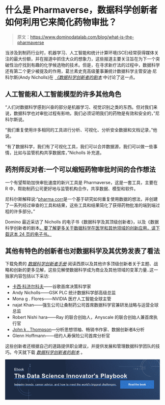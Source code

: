 # 什么是 Pharmaverse，数据科学创新者如何利用它来简化药物审批？

> 原文：<https://www.dominodatalab.com/blog/what-is-the-pharmaverse>

当涉及到制药行业时，机器学习、人工智能和统计计算环境(SCE)经常获得媒体关注的最大份额，并在报道中抓住大众的想象力，这些报道主要关注旨在为下一个突破性治疗找到有趣的化学候选物的技术。但是，在寻求新疗法的过程中，数据科学还有第二个更少被提及的作用，葛兰素史克高级董事兼统计数据科学主管安迪·尼科尔斯(Andy Nicholls)在 [*《数据科学创新者的剧本*](https://www.dominodatalab.com/resources/data-science-innovators-playbook) 中讨论了这一点。

## 人工智能和人工智能模型的许多其他角色

“人们对数据科学感到兴奋的部分是机器学习、视觉识别之类的东西。但对我们来说，数据科学也对审批过程有影响，我们必须证明我们的药物是有效和安全的，”尼科尔斯说。

“我们重复使用许多相同的工具进行分析、可视化、分析安全数据和文档记录，”他说。

“有了数据科学，我们有了可视化工具，我们可以合并数据源，我们可以做一些事情，比如与监管机构共享数据库，”Nicholls 补充道。

## 药剂师反对者:一个可以缩短药物审批时间的合作想法

一个有望帮助加快审批速度的新兴工具是 Pharmaverse，这是一套工具，主要在 R 中，帮助制药公司更好地与监管机构合作，共享数据、模型和软件。

尼科尔斯解释说:“[pharma corr](https://pharmaverse.org/)是一个基于研究如何重复使用数据的想法，并创建了一系列经过审查的工具和结果，这些工具和结果简化了获得药物批准的端到端过程的许多部分。”

Domino 最近采访了 Nicholls 的电子书《数据科学及其顶级创新者》，以及《数据科学创新者的剧本[。要了解更多关于数据科学在医学和其他领域的创新应用，请下载这本 24 页的电子书。](https://www.dominodatalab.com/resources/data-science-innovators-playbook)

## 其他有特色的创新者也对数据科学及其优势发表了看法

下载免费的 [*数据科学创新者手册*](https://www.dominodatalab.com/resources/data-science-innovators-playbook) 阅读西原以及其他许多顶级创新者关于主题、战略和创新的更多见解，这些见解使数据科学成为商业及其他领域的变革力量..这一独家内容包括以下采访:

*   [卡西·科济尔科夫](https://www.dominodatalab.com/blog/googles-kozyrkov-tells-rev-3-data-science-universe-is-expanding-and-incredible-mlops-tools-emerging)——谷歌首席决策科学家
*   Andy Nicholls——GSK PLC 统计数据科学部高级总监
*   Mona g . Flores——NVIDIA 医疗人工智能全球主管
*   najat Khan——强生公司让桑制药公司首席数据科学官兼研发战略与运营全球总监
*   Robert Nishi hara——Ray 的联合创始人，Anyscale 的联合创始人兼首席执行官
*   [John k . Thompson](https://www.dominodatalab.com/blog/how-to-retain-your-data-scientists)—分析思想领袖、畅销书作家、数据创新者&分析
*   Glenn Hoffmann——纽约人寿保险公司首席分析官

这些创新者还根据自己的道路提供职业建议，并提供发展和管理数据科学团队的技巧。今天就下载 [*数据科学创新者的剧本*](https://www.dominodatalab.com/resources/data-science-innovators-playbook) 。

[![Ebook  The Data Science Innovator's Playbook  Industry trends, career advice, and how to meet the world's biggest challenges. Read the book](img/30324421f137a17eb87e63193631070d.png)](https://cta-redirect.hubspot.com/cta/redirect/6816846/b9b000f9-22c1-4169-a302-35fe4dee155c)
